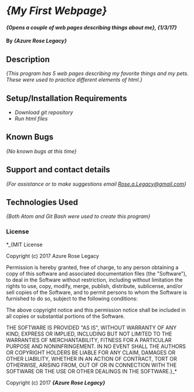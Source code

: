 # _{My First Webpage}_

#### _{Opens a couple of web pages describing things about me}, {1/3/17}_

#### By _**{Azure Rose Legacy}**_

## Description

_{This program has 5 web pages describing my favorite things and my pets. These were used to practice different elements of html.}_

## Setup/Installation Requirements

* _Download git repository_
* _Run html files_


## Known Bugs

_{No known bugs at this time}_

## Support and contact details

_{For assistance or to make suggestions email Rose.a.Legacy@gmail.com}_

## Technologies Used

_{Both Atom and Git Bash were used to create this program}_

### License

*_{MIT License

Copyright (c) 2017 Azure Rose Legacy

Permission is hereby granted, free of charge, to any person obtaining a copy of this software and associated documentation files (the "Software"), to deal in the Software without restriction, including without limitation the rights to use, copy, modify, merge, publish, distribute, sublicense, and/or sell copies of the Software, and to permit persons to whom the Software is furnished to do so, subject to the following conditions:

The above copyright notice and this permission notice shall be included in all copies or substantial portions of the Software.

THE SOFTWARE IS PROVIDED "AS IS", WITHOUT WARRANTY OF ANY KIND, EXPRESS OR IMPLIED, INCLUDING BUT NOT LIMITED TO THE WARRANTIES OF MERCHANTABILITY, FITNESS FOR A PARTICULAR PURPOSE AND NONINFRINGEMENT. IN NO EVENT SHALL THE AUTHORS OR COPYRIGHT HOLDERS BE LIABLE FOR ANY CLAIM, DAMAGES OR OTHER LIABILITY, WHETHER IN AN ACTION OF CONTRACT, TORT OR OTHERWISE, ARISING FROM, OUT OF OR IN CONNECTION WITH THE SOFTWARE OR THE USE OR OTHER DEALINGS IN THE SOFTWARE.}_*

Copyright (c) 2017 **_{Azure Rose Legacy}_**

